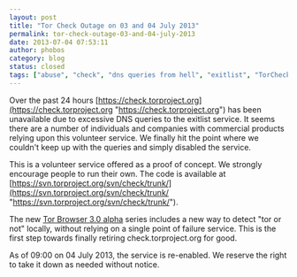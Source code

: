 ```yaml
---
layout: post
title: "Tor Check Outage on 03 and 04 July 2013"
permalink: tor-check-outage-03-and-04-july-2013
date: 2013-07-04 07:53:11
author: phobos
category: blog
status: closed
tags: ["abuse", "check", "dns queries from hell", "exitlist", "TorCheck"]
---
```


Over the past 24 hours [https://check.torproject.org](https://check.torproject.org "https://check.torproject.org") has been unavailable due to excessive DNS queries to the exitlist service. It seems there are a number of individuals and companies with commercial products relying upon this volunteer service. We finally hit the point where we couldn't keep up with the queries and simply disabled the service.

This is a volunteer service offered as a proof of concept. We strongly encourage people to run their own. The code is available at [https://svn.torproject.org/svn/check/trunk/](https://svn.torproject.org/svn/check/trunk/ "https://svn.torproject.org/svn/check/trunk/").

The new [Tor Browser 3.0 alpha](https://blog.torproject.org/blog/tor-browser-bundle-30alpha2-released) series includes a new way to detect "tor or not" locally, without relying on a single point of failure service. This is the first step towards finally retiring check.torproject.org for good.

As of 09:00 on 04 July 2013, the service is re-enabled. We reserve the right to take it down as needed without notice.
